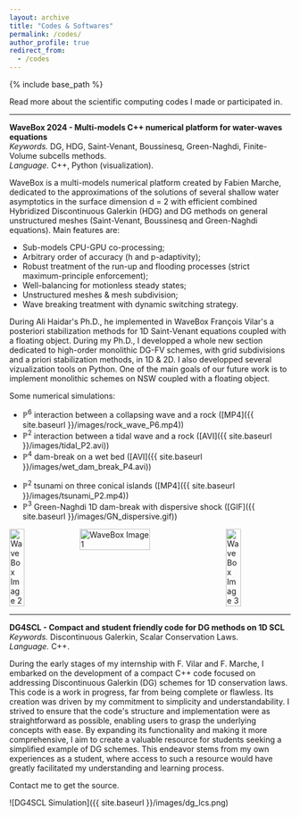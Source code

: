 ```yaml
---
layout: archive
title: "Codes & Softwares"
permalink: /codes/
author_profile: true
redirect_from:
  - /codes
---
```


{% include base_path %}

Read more about the scientific computing codes I made or participated in. 

***

<b> WaveBox 2024 - Multi-models C++ numerical platform for water-waves equations </b>  <br>
<i> Keywords. </i> DG, HDG, Saint-Venant, Boussinesq, Green-Naghdi, Finite-Volume subcells methods. <br>
<i> Language. </i> C++, Python (visualization).

WaveBox is a multi-models numerical platform created by Fabien Marche, dedicated to the approximations of the solutions of several shallow water asymptotics in the surface dimension d = 2 with efficient combined Hybridized Discontinuous Galerkin (HDG) and DG methods on general unstructured meshes (Saint-Venant, Boussinesq and Green-Naghdi equations). Main features are: 
- Sub-models CPU-GPU co-processing;
- Arbitrary order of accuracy (h and p-adaptivity);
- Robust treatment of the run-up and flooding processes (strict maximum-principle enforcement);
- Well-balancing for motionless steady states;
- Unstructured meshes & mesh subdivision;
- Wave breaking treatment with dynamic switching strategy.

During Ali Haidar's Ph.D., he implemented in WaveBox François Vilar's a posteriori stabilization methods for 1D Saint-Venant equations coupled with a floating object. 
During my Ph.D., I developped a whole new section dedicated to high-order monolithic DG-FV schemes, with grid subdivisions and a priori stabilization methods, in 1D & 2D. I also developped several vizualization tools on Python. One of the main goals of our future work is to implement monolithic schemes on NSW coupled with a floating object.

Some numerical simulations: 
- $\mathbb{P}^6$ interaction between a collapsing wave and a rock ([MP4]({{ site.baseurl }}/images/rock_wave_P6.mp4))
- $\mathbb{P}^2$ interaction between a tidal wave and a rock ([AVI]({{ site.baseurl }}/images/tidal_P2.avi))
- $\mathbb{P}^4$ dam-break on a wet bed ([AVI]({{ site.baseurl }}/images/wet_dam_break_P4.avi))
<!-- - $\mathbb{P}^2$ Carrier-Greenspan periodic solution ([AVI]({{ site.baseurl }}/images/cg_periodic_P2.avi)) -->
- $\mathbb{P}^2$ tsunami on three conical islands ([MP4]({{ site.baseurl }}/images/tsunami_P2.mp4))
- $\mathbb{P}^3$ Green-Naghdi 1D dam-break with dispersive shock ([GIF]({{ site.baseurl }}/images/GN_dispersive.gif))

<div style="display: flex; justify-content: space-between; gap: 7px;">
      <img src="{{ site.baseurl }}/images/tsunami_1d.png" alt="WaveBox Image 2" style="width: 23%; height: auto;">
      <img src="{{ site.baseurl }}/images/tsunami2d.png" alt="WaveBox Image 1" style="width: 50%; height: auto;">
      <img src="{{ site.baseurl }}/images/rock_wave_1d.png" alt="WaveBox Image 3" style="width: 23%; height: auto;">
</div>

***

<b> DG4SCL - Compact and student friendly code for DG methods on 1D SCL </b>  <br>
<i> Keywords. </i> Discontinuous Galerkin, Scalar Conservation Laws. <br>
<i> Language. </i> C++. 

During the early stages of my internship with F. Vilar and F. Marche, I embarked on the development of a compact C++ code focused on addressing Discontinuous Galerkin (DG) schemes for 1D conservation laws. 
This code is a work in progress, far from being complete or flawless. Its creation was driven by my commitment to simplicity and understandability. I strived to ensure that the code's structure and implementation were as straightforward as possible, enabling users to grasp the underlying concepts with ease.
By expanding its functionality and making it more comprehensive, I aim to create a valuable resource for students seeking a simplified example of DG schemes. This endeavor stems from my own experiences as a student, where access to such a resource would have greatly facilitated my understanding and learning process.

Contact me to get the source.

![DG4SCL Simulation]({{ site.baseurl }}/images/dg_lcs.png)
